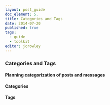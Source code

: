 ```yaml
---
layout: post_guide
doc_element: 5.
title: Categories and Tags
date: 2014-07-20
published: true
tags:
  - guide
  - toolkit
editor: jcrowley
---
```


### Categories and Tags

#### Planning categorization of posts and messages

#### Categories

#### Tags


